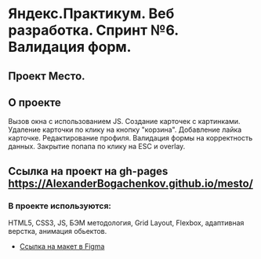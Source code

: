 #   Яндекс.Практикум. Веб разработка. Спринт №6. Валидация форм.
##  Проект Место.

##  О проекте

Вызов окна с использованием JS. Создание карточек с картинками. Удаление карточки по клику на кнопку "корзина". Добавление лайка карточке. Редактирование профиля. Валидация формы на корректность данных.
Закрытие попапа по клику на ESC и overlay.

## Ссылка на проект на gh-pages https://AlexanderBogachenkov.github.io/mesto/


### В проекте используются:
HTML5, CSS3, JS, БЭМ методология, Grid Layout, Flexbox, адаптивная верстка, анимация обьектов.


* [Ссылка на макет в Figma](https://www.figma.com/file/kRVLKwYG3d1HGLvh7JFWRT/JavaScript.-Sprint-6?node-id=0%3A1)


